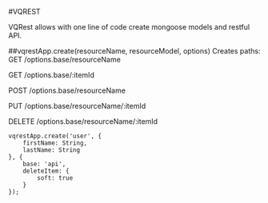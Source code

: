 #VQREST

VQRest allows with one line of code create mongoose models and restful API.


##vqrestApp.create(resourceName, resourceModel, options)
Creates paths:
GET /options.base/resourceName

GET /options.base/:itemId

POST /options.base/resourceName

PUT /options.base/resourceName/:itemId

DELETE /options.base/resourceName/:itemId

```
vqrestApp.create('user', {
    firstName: String,
    lastName: String
}, {
    base: 'api',
    deleteItem: {
        soft: true
    }
});
```